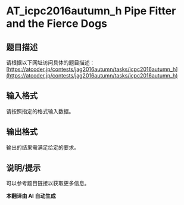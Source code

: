 # AT_icpc2016autumn_h Pipe Fitter and the Fierce Dogs

## 题目描述

请根据以下网址访问具体的题目描述：[https://atcoder.jp/contests/jag2016autumn/tasks/icpc2016autumn_h](https://atcoder.jp/contests/jag2016autumn/tasks/icpc2016autumn_h)

## 输入格式

请按照指定的格式输入数据。

## 输出格式

输出的结果需满足给定的要求。

## 说明/提示

可以参考题目链接以获取更多信息。

 **本翻译由 AI 自动生成**